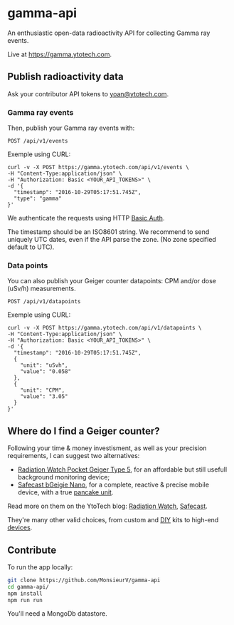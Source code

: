 # gamma-api

An enthusiastic open-data radioactivity API for collecting Gamma ray events.

Live at https://gamma.ytotech.com.

## Publish radioactivity data

Ask your contributor API tokens to yoan@ytotech.com.

### Gamma ray events

Then, publish your Gamma ray events with:

```
POST /api/v1/events
```

Exemple using CURL:
```
curl -v -X POST https://gamma.ytotech.com/api/v1/events \
-H "Content-Type:application/json" \
-H "Authorization: Basic <YOUR_API_TOKENS>" \
-d '{
  "timestamp": "2016-10-29T05:17:51.745Z",
  "type": "gamma"
}'
```

We authenticate the requests using HTTP [Basic Auth](https://en.wikipedia.org/wiki/Basic_access_authentication).

The timestamp should be an ISO8601 string. We recommend to send uniquely UTC dates, even if the API parse the zone. (No zone specified default to UTC).

### Data points

You can also publish your Geiger counter datapoints: CPM and/or dose (uSv/h) measurements.

```
POST /api/v1/datapoints
```

Exemple using CURL:
```
curl -v -X POST https://gamma.ytotech.com/api/v1/datapoints \
-H "Content-Type:application/json" \
-H "Authorization: Basic <YOUR_API_TOKENS>" \
-d '{
  "timestamp": "2016-10-29T05:17:51.745Z",
  {
    "unit": "uSvh",
    "value": "0.058"
  },
  {
    "unit": "CPM",
    "value": "3.05"
  }
}'
```

## Where do I find a Geiger counter?

Following your time & money investisment, as well as your precision requirements, I can suggest two alternatives:
* [Radiation Watch Pocket Geiger Type 5](http://www.radiation-watch.org/p/pocketgeiger.html), for an affordable but still usefull background monitoring device;
* [Safecast bGeigie Nano](https://shop.kithub.cc/products/safecast-bgeigie-nano), for a complete, reactive & precise mobile device, with a true [pancake unit](http://www.lndinc.com/products/16/).

Read more on them on the YtoTech blog: [Radiation Watch](https://blog.ytotech.com/2015/12/06/radiation-watch-arduino/), [Safecast](https://blog.ytotech.com/2016/03/30/radiation-watch-safecast/).

They're many other valid choices, from custom and [DIY](http://www.instructables.com/id/Arduino-Geiger-Counter/) kits to high-end [devices](https://medcom.com/product/hawk-radius/).

## Contribute

To run the app locally:
```sh
git clone https://github.com/MonsieurV/gamma-api
cd gamma-api/
npm install
npm run run
```

You'll need a MongoDb datastore.
